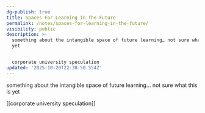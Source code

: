 ```yaml
---
dg-publish: true
title: Spaces For Learning In The Future
permalink: /notes/spaces-for-learning-in-the-future/
visibility: public
description: >-
  something about the intangible space of future learning… not sure what this is
  yet


  corporate university speculation
updated: '2025-10-20T22:38:50.554Z'
---
```

something about the intangible space of future learning… not sure what this is yet

[[corporate university speculation]]
